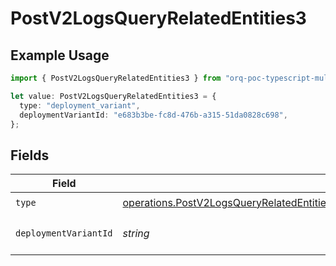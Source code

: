 # PostV2LogsQueryRelatedEntities3

## Example Usage

```typescript
import { PostV2LogsQueryRelatedEntities3 } from "orq-poc-typescript-multi-env-version/models/operations";

let value: PostV2LogsQueryRelatedEntities3 = {
  type: "deployment_variant",
  deploymentVariantId: "e683b3be-fc8d-476b-a315-51da0828c698",
};
```

## Fields

| Field                                                                                                                                                                                      | Type                                                                                                                                                                                       | Required                                                                                                                                                                                   | Description                                                                                                                                                                                |
| ------------------------------------------------------------------------------------------------------------------------------------------------------------------------------------------ | ------------------------------------------------------------------------------------------------------------------------------------------------------------------------------------------ | ------------------------------------------------------------------------------------------------------------------------------------------------------------------------------------------ | ------------------------------------------------------------------------------------------------------------------------------------------------------------------------------------------ |
| `type`                                                                                                                                                                                     | [operations.PostV2LogsQueryRelatedEntitiesResponse200ApplicationJSONResponseBodyType](../../models/operations/postv2logsqueryrelatedentitiesresponse200applicationjsonresponsebodytype.md) | :heavy_check_mark:                                                                                                                                                                         | N/A                                                                                                                                                                                        |
| `deploymentVariantId`                                                                                                                                                                      | *string*                                                                                                                                                                                   | :heavy_check_mark:                                                                                                                                                                         | The id of the resource                                                                                                                                                                     |